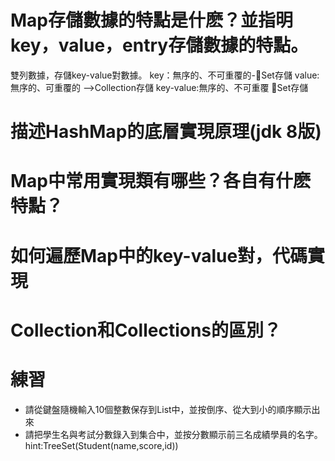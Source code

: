# Map存儲數據的特點是什麽？並指明key，value，entry存儲數據的特點。
雙列數據，存儲key-value對數據。
key：無序的、不可重覆的-Set存儲
value:無序的、可重覆的 –>Collection存儲
key-value:無序的、不可重覆 Set存儲
# 描述HashMap的底層實現原理(jdk 8版)

# Map中常用實現類有哪些？各自有什麽特點？

# 如何遍歷Map中的key-value對，代碼實現

# Collection和Collections的區別？

# 練習
* 請從鍵盤隨機輸入10個整數保存到List中，並按倒序、從大到小的順序顯示出來
* 請把學生名與考試分數錄入到集合中，並按分數顯示前三名成績學員的名字。hint:TreeSet(Student(name,score,id))